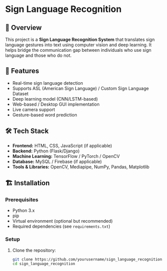 # Sign Language Recognition

## 📌 Overview
This project is a **Sign Language Recognition System** that translates sign language gestures into text using computer vision and deep learning. It helps bridge the communication gap between individuals who use sign language and those who do not.

## 🚀 Features
- Real-time sign language detection
- Supports ASL (American Sign Language) / Custom Sign Language Dataset
- Deep learning model (CNN/LSTM-based)
- Web-based / Desktop GUI implementation
- Live camera support
- Gesture-based word prediction

## 🛠️ Tech Stack
- **Frontend:** HTML, CSS, JavaScript (if applicable)
- **Backend:** Python (Flask/Django)
- **Machine Learning:** TensorFlow / PyTorch / OpenCV
- **Database:** MySQL / Firebase (if applicable)
- **Tools & Libraries:** OpenCV, Mediapipe, NumPy, Pandas, Matplotlib

## 🏗️ Installation

### Prerequisites
- Python 3.x
- pip
- Virtual environment (optional but recommended)
- Required dependencies (see `requirements.txt`)

### Setup
1. Clone the repository:
   ```bash
   git clone https://github.com/yourusername/sign_language_recognition.git
   cd sign_language_recognition
